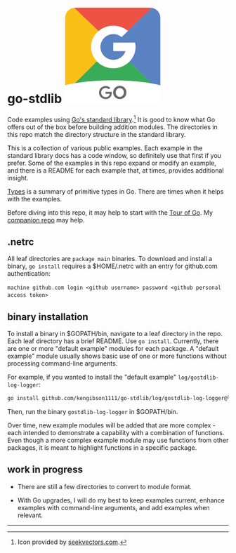 # go-stdlib ![go-stdlib](/images/google-go.png)

Code examples using [Go's standard library](https://pkg.go.dev/std).[^1] It is good to know what Go offers out of the box before building addition modules. The directories in this repo match the directory structure in the standard library.

This is a collection of various public examples. Each example in the standard library docs has a code window, so definitely use that first if you prefer. Some of the examples in this repo expand or modify an example, and there is a README for each example that, at times, provides additional insight.

[Types](https://github.com/kengibson1111/go-stdlib/blob/main/types.md) is a summary of primitive types in Go. There are times when it helps with the examples.

Before diving into this repo, it may help to start with the [Tour of Go](https://go.dev/tour/welcome/1). My [companion repo](https://github.com/kengibson1111/tour-of-go) may help.

## .netrc

All leaf directories are `package main` binaries. To download and install a binary, `go install` requires a $HOME/.netrc with an entry for github.com authentication:

`machine github.com login <github username> password <github personal access token>`

## binary installation

To install a binary in $GOPATH/bin, navigate to a leaf directory in the repo. Each leaf directory has a brief README. Use `go install`. Currently, there are one or more "default example" modules for each package. A "default example" module usually shows basic use of one or more functions without processing command-line arguments.

For example, if you wanted to install the "default example" `log/gostdlib-log-logger`:

```bash
go install github.com/kengibson1111/go-stdlib/log/gostdlib-log-logger@latest
```

Then, run the binary `gostdlib-log-logger` in $GOPATH/bin.

Over time, new example modules will be added that are more complex - each intended to demonstrate a capability with a combination of functions. Even though a more complex example module may use functions from other packages, it is meant to highlight functions in a specific package.

## work in progress

* There are still a few directories to convert to module format.

* With Go upgrades, I will do my best to keep examples current, enhance examples with command-line arguments, and add examples when relevant.

***

[^1]: Icon provided by [seekvectors.com](https://seekvectors.com/).
